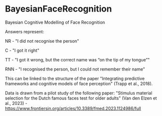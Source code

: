 # BayesianFaceRecognition
 Bayesian Cognitive Modelling of Face Recognition

Answers represent:

NR  - "I did not recognise the person"

C   - "I got it right"            

TT  - "I got it wrong, but the correct name was “on the tip of my tongue”"

RNN - "I recognised the person, but I could not remember their name"   


This can be linked to the structure of the paper "Integrating predictive frameworks and cognitive models of face perception" (Trapp et al., 2018).

Data is drawn from a pilot study of the following paper: "Stimulus material selection for the Dutch famous faces test for older adults" (Van den Elzen et al., 2023) - https://www.frontiersin.org/articles/10.3389/fmed.2023.1124986/full 
